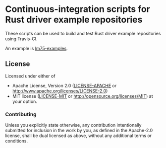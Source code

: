 # Continuous-integration scripts for Rust driver example repositories

These scripts can be used to build and test Rust driver example repositories
using Travis-CI.

An example is [lm75-examples](https://github.com/eldruin/lm75-examples).

## License

Licensed under either of

 * Apache License, Version 2.0 ([LICENSE-APACHE](LICENSE-APACHE) or
   http://www.apache.org/licenses/LICENSE-2.0)
 * MIT license ([LICENSE-MIT](LICENSE-MIT) or
   http://opensource.org/licenses/MIT) at your option.

### Contributing

Unless you explicitly state otherwise, any contribution intentionally submitted
for inclusion in the work by you, as defined in the Apache-2.0 license, shall
be dual licensed as above, without any additional terms or conditions.
